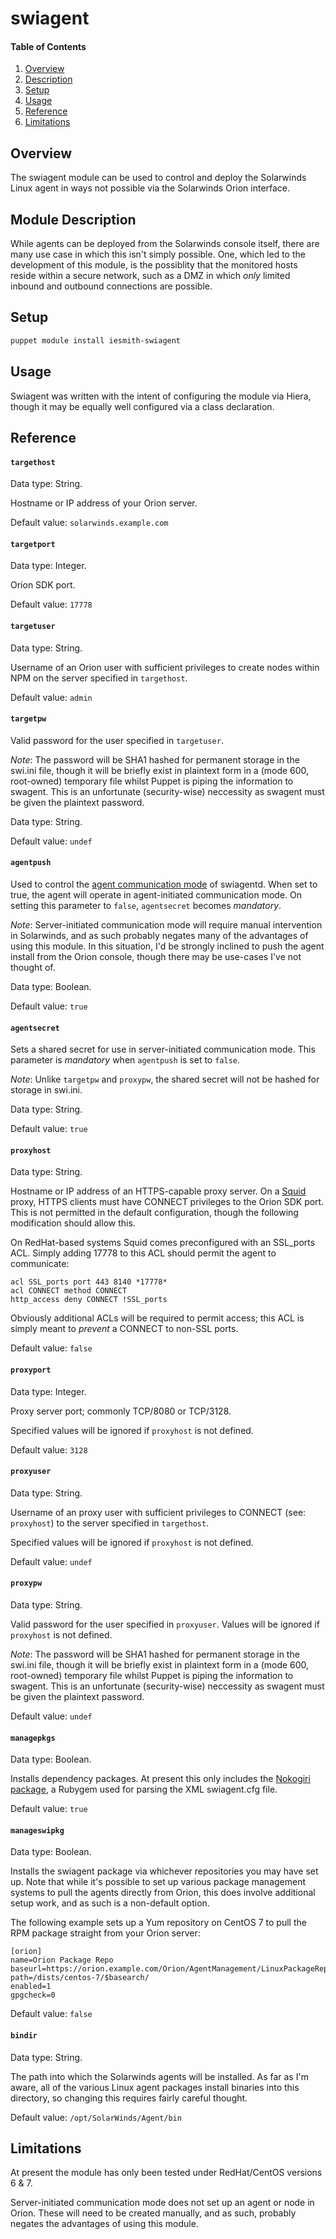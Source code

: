 # swiagent

#### Table of Contents

1. [Overview](#overview)
2. [Description](#module-description)
3. [Setup](#setup)
4. [Usage](#usage)
5. [Reference](#reference)
5. [Limitations](#limitations)

## Overview

The swiagent module can be used to control and deploy the Solarwinds Linux agent in ways not possible via the Solarwinds Orion interface.

## Module Description

While agents can be deployed from the Solarwinds console itself, there are many use case in which this isn't simply possible. One, which led to the development of this module, is the possiblity that the monitored hosts reside within a secure network, such as a DMZ in which *only* limited inbound and outbound connections are possible.

## Setup

```bash
puppet module install iesmith-swiagent
```

## Usage

Swiagent was written with the intent of configuring the module via Hiera, though it may be equally well configured via a class declaration. 

## Reference

#### `targethost`

Data type: String.

Hostname or IP address of your Orion server.

Default value: `solarwinds.example.com`

#### `targetport`

Data type: Integer.

Orion SDK port.

Default value: `17778`

#### `targetuser`

Data type: String.

Username of an Orion user with sufficient privileges to create nodes within NPM on the server specified in `targethost`.

Default value: `admin`

#### `targetpw`

Valid password for the user specified in `targetuser`.

*Note*: The password will be SHA1 hashed for permanent storage in the swi.ini file, though it will be briefly exist in plaintext form in a (mode 600, root-owned) temporary file whilst Puppet is piping the information to swagent. This is an unfortunate (security-wise) neccessity as swagent must be given the plaintext password.

Data type: String.

Default value: `undef`

#### `agentpush`

Used to control the [agent communication mode](http://www.solarwinds.com/documentation/en/flarehelp/orionplatform/content/core-agent-communication-modes.htm?cshid=OrionAgentManagementPHActivePassiveAgent) of swiagentd. When set to true, the agent will operate in agent-initiated communication mode. On setting this parameter to `false`, `agentsecret` becomes *mandatory*.

*Note*: Server-initiated communication mode will require manual intervention in Solarwinds, and as such probably negates many of the advantages of using this module. In this situation, I'd be strongly inclined to push the agent install from the Orion console, though there may be use-cases I've not thought of. 

Data type: Boolean.

Default value: `true`

#### `agentsecret`

Sets a shared secret for use in server-initiated communication mode. This parameter is *mandatory* when `agentpush` is set to `false`. 

*Note*: Unlike `targetpw` and `proxypw`, the shared secret will not be hashed for storage in swi.ini.

Data type: String.

Default value: `true`

#### `proxyhost`

Data type: String.

Hostname or IP address of an HTTPS-capable proxy server. On a [Squid](http://www.squid-cache.org/) proxy, HTTPS clients must have CONNECT privileges to the Orion SDK port. This is not permitted in the default configuration, though the following modification should allow this.

On RedHat-based systems Squid comes preconfigured with an SSL_ports ACL. Simply adding 17778 to this ACL should permit the agent to communicate:

```shell
acl SSL_ports port 443 8140 *17778*
acl CONNECT method CONNECT
http_access deny CONNECT !SSL_ports
```

Obviously additional ACLs will be required to permit access; this ACL is simply meant to *prevent* a CONNECT to non-SSL ports.

Default value: `false`

#### `proxyport`

Data type: Integer.

Proxy server port; commonly TCP/8080 or TCP/3128.

Specified values will be ignored if `proxyhost` is not defined.

Default value: `3128`

#### `proxyuser`

Data type: String.

Username of an proxy user with sufficient privileges to CONNECT (see: `proxyhost`) to the server specified in `targethost`.

Specified values will be ignored if `proxyhost` is not defined.

Default value: `undef`

#### `proxypw`

Data type: String.

Valid password for the user specified in `proxyuser`. Values will be ignored if `proxyhost` is not defined.

*Note*: The password will be SHA1 hashed for permanent storage in the swi.ini file, though it will be briefly exist in plaintext form in a (mode 600, root-owned) temporary file whilst Puppet is piping the information to swagent. This is an unfortunate (security-wise) neccessity as swagent must be given the plaintext password.

Default value: `undef`

#### `managepkgs`

Data type: Boolean.

Installs dependency packages. At present this only includes the [Nokogiri package](http://www.nokogiri.org/), a Rubygem used for parsing the XML swiagent.cfg file.

Default value: `true`

#### `manageswipkg`

Data type: Boolean.

Installs the swiagent package via whichever repositories you may have set up. Note that while it's possible to set up various package management systems to pull the agents directly from Orion, this does involve additional setup work, and as such is a non-default option.

The following example sets up a Yum repository on CentOS 7 to pull the RPM package straight from your Orion server:

```shell
[orion]
name=Orion Package Repo
baseurl=https://orion.example.com/Orion/AgentManagement/LinuxPackageRepository.ashx?path=/dists/centos-7/$basearch/
enabled=1
gpgcheck=0
```

Default value: `false`

#### `bindir`

Data type: String.

The path into which the Solarwinds agents will be installed. As far as I'm aware, all of the various Linux agent packages install binaries into this directory, so changing this requires fairly careful thought.

Default value: `/opt/SolarWinds/Agent/bin`

## Limitations

At present the module has only been tested under RedHat/CentOS versions 6 & 7. 

Server-initiated communication mode does not set up an agent or node in Orion. These will need to be created manually, and as such, probably negates the advantages of using this module.
